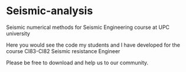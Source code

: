 # Seismic-analysis
Seismic numerical methods for Seismic Engineering course at UPC university

Here you would see the code my students and I have developed for the course CI83-CI82 Seismic resistance Engineer

Please be free to download and help us to our community.

